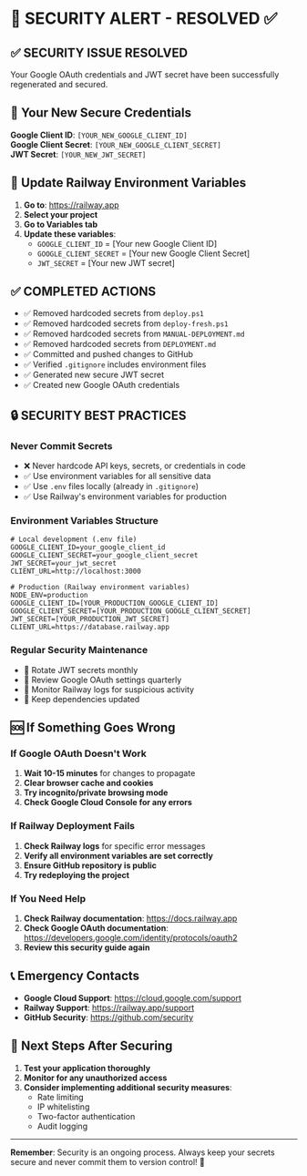 # 🚨 SECURITY ALERT - RESOLVED ✅

## ✅ SECURITY ISSUE RESOLVED

Your Google OAuth credentials and JWT secret have been successfully regenerated and secured.

## 🔐 Your New Secure Credentials

**Google Client ID**: `[YOUR_NEW_GOOGLE_CLIENT_ID]`  
**Google Client Secret**: `[YOUR_NEW_GOOGLE_CLIENT_SECRET]`  
**JWT Secret**: `[YOUR_NEW_JWT_SECRET]`

## 🔧 Update Railway Environment Variables

1. **Go to**: https://railway.app
2. **Select your project**
3. **Go to Variables tab**
4. **Update these variables**:
   - `GOOGLE_CLIENT_ID` = [Your new Google Client ID]
   - `GOOGLE_CLIENT_SECRET` = [Your new Google Client Secret]
   - `JWT_SECRET` = [Your new JWT secret]

## ✅ COMPLETED ACTIONS

- ✅ Removed hardcoded secrets from `deploy.ps1`
- ✅ Removed hardcoded secrets from `deploy-fresh.ps1`
- ✅ Removed hardcoded secrets from `MANUAL-DEPLOYMENT.md`
- ✅ Removed hardcoded secrets from `DEPLOYMENT.md`
- ✅ Committed and pushed changes to GitHub
- ✅ Verified `.gitignore` includes environment files
- ✅ Generated new secure JWT secret
- ✅ Created new Google OAuth credentials

## 🔒 SECURITY BEST PRACTICES

### Never Commit Secrets
- ❌ Never hardcode API keys, secrets, or credentials in code
- ✅ Use environment variables for all sensitive data
- ✅ Use `.env` files locally (already in `.gitignore`)
- ✅ Use Railway's environment variables for production

### Environment Variables Structure
```
# Local development (.env file)
GOOGLE_CLIENT_ID=your_google_client_id
GOOGLE_CLIENT_SECRET=your_google_client_secret
JWT_SECRET=your_jwt_secret
CLIENT_URL=http://localhost:3000

# Production (Railway environment variables)
NODE_ENV=production
GOOGLE_CLIENT_ID=[YOUR_PRODUCTION_GOOGLE_CLIENT_ID]
GOOGLE_CLIENT_SECRET=[YOUR_PRODUCTION_GOOGLE_CLIENT_SECRET]
JWT_SECRET=[YOUR_PRODUCTION_JWT_SECRET]
CLIENT_URL=https://database.railway.app
```

### Regular Security Maintenance
- 🔄 Rotate JWT secrets monthly
- 🔄 Review Google OAuth settings quarterly
- 🔄 Monitor Railway logs for suspicious activity
- 🔄 Keep dependencies updated

## 🆘 If Something Goes Wrong

### If Google OAuth Doesn't Work
1. **Wait 10-15 minutes** for changes to propagate
2. **Clear browser cache and cookies**
3. **Try incognito/private browsing mode**
4. **Check Google Cloud Console for any errors**

### If Railway Deployment Fails
1. **Check Railway logs** for specific error messages
2. **Verify all environment variables are set correctly**
3. **Ensure GitHub repository is public**
4. **Try redeploying the project**

### If You Need Help
1. **Check Railway documentation**: https://docs.railway.app
2. **Check Google OAuth documentation**: https://developers.google.com/identity/protocols/oauth2
3. **Review this security guide again**

## 📞 Emergency Contacts
- **Google Cloud Support**: https://cloud.google.com/support
- **Railway Support**: https://railway.app/support
- **GitHub Security**: https://github.com/security

## 🎯 Next Steps After Securing

1. **Test your application thoroughly**
2. **Monitor for any unauthorized access**
3. **Consider implementing additional security measures**:
   - Rate limiting
   - IP whitelisting
   - Two-factor authentication
   - Audit logging

---

**Remember**: Security is an ongoing process. Always keep your secrets secure and never commit them to version control! 🔐
